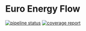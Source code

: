 # Euro Energy Flow

[![pipeline status](https://gitlab.spatialintelligence.gr/johnmoutafis/euro_energy_flow/badges/master/pipeline.svg)](https://gitlab.spatialintelligence.gr/johnmoutafis/euro_energy_flow/commits/master)
[![coverage report](https://gitlab.spatialintelligence.gr/johnmoutafis/euro_energy_flow/badges/master/coverage.svg)](https://gitlab.spatialintelligence.gr/johnmoutafis/euro_energy_flow/commits/master)